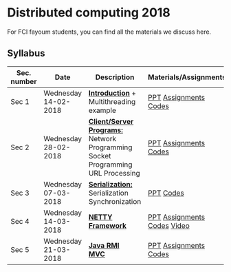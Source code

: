 # Distributed computing 2018

For FCI fayoum students, you can find all the materials we discuss here.

## Syllabus

| Sec. number | Date                      | Description                                                  | Materials/Assignments                                        |
| ----------- | ------------------------- | ------------------------------------------------------------ | ------------------------------------------------------------ |
| Sec 1       | Wednesday<br />14-02-2018 | **<u>Introduction</u>** + Multithreading example             | [PPT](/Lab%20slides/Sec%201/Sec%201.pdf) [Assignments](/Lab%20Assignments/Assignment%20One.pdf) [Codes](/Lab%20Codes/01-%20Java%20threading) |
| Sec 2       | Wednesday<br />28-02-2018 | **<u>Client/Server Programs:</u>**<br />Network Programming<br />Socket Programming<br />URL Processing | [PPT](/Lab%20slides/Sec%201/Sec%202.pdf) [Assignments](/Lab%20Assignments/Assignment%20Two.pdf) [Codes](/Lab%20Codes/02-%20Network%20programming) |
| Sec 3       | Wednesday<br />07-03-2018 | **<u>Serialization:</u>**<br />Serialization<br />Synchronization<br /> | [PPT](/Lab%20slides/Sec%203/Sec%203.pdf) [Codes](/Lab%20Codes/03-%20Serialization%20%26%20Synchronization) |
| Sec 4       | Wednesday<br />14-03-2018 | **<u>NETTY Framework</u>**                                   | [PPT](/Lab%20slides/Sec%203/Sec%203.pdf) [Assignments](/Lab%20Assignments/Assignment%20Three.pdf) [Codes](/Lab%20Codes/04-%20NETTY) [Video](https://www.youtube.com/watch?v=XIVou85uMkM) |
| Sec 5       | Wednesday<br />21-03-2018 | **<u>Java RMI</u>**<br />**<u>MVC</u>**                      | [PPT](/Lab%20slides/Sec%205/Sec%205.pdf) [Assignments](/Lab%20Assignments/Assignment%20Four.pdf) [Codes](/Lab%20Codes/05-%20RMI) |

